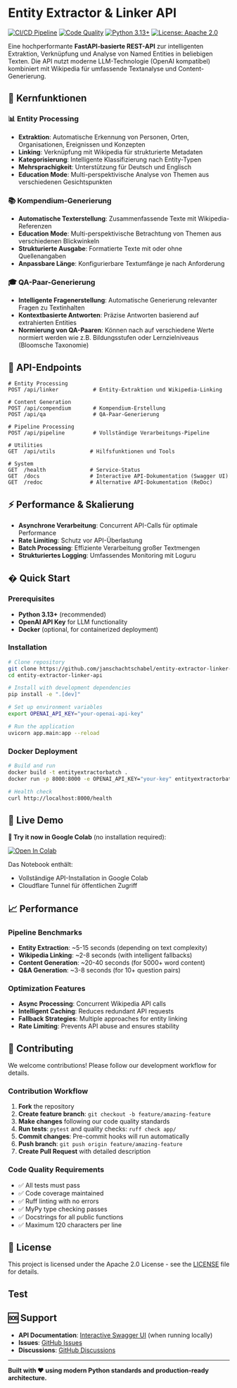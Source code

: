 # Entity Extractor & Linker API

[![CI/CD Pipeline](https://github.com/janschachtschabel/entity-extractor-linker-api/workflows/CI/CD%20Pipeline/badge.svg)](https://github.com/janschachtschabel/entity-extractor-linker-api/actions)
[![Code Quality](https://img.shields.io/badge/code%20quality-A+-green.svg)](https://github.com/janschachtschabel/entity-extractor-linker-api)
[![Python 3.13+](https://img.shields.io/badge/python-3.13+-blue.svg)](https://www.python.org/downloads/)
[![License: Apache 2.0](https://img.shields.io/badge/License-Apache%202.0-blue.svg)](https://opensource.org/licenses/Apache-2.0)

Eine hochperformante **FastAPI-basierte REST-API** zur intelligenten Extraktion, Verknüpfung und Analyse von Named Entities in beliebigen Texten. Die API nutzt moderne LLM-Technologie (OpenAI kompatibel) kombiniert mit Wikipedia für umfassende Textanalyse und Content-Generierung.

## 🎯 Kernfunktionen

### 📊 Entity Processing
- **Extraktion**: Automatische Erkennung von Personen, Orten, Organisationen, Ereignissen und Konzepten
- **Linking**: Verknüpfung mit Wikipedia für strukturierte Metadaten
- **Kategorisierung**: Intelligente Klassifizierung nach Entity-Typen
- **Mehrsprachigkeit**: Unterstützung für Deutsch und Englisch
- **Education Mode**: Multi-perspektivische Analyse von Themen aus verschiedenen Gesichtspunkten

### 📚 Kompendium-Generierung
- **Automatische Texterstellung**: Zusammenfassende Texte mit Wikipedia-Referenzen
- **Education Mode**: Multi-perspektivische Betrachtung von Themen aus verschiedenen Blickwinkeln
- **Strukturierte Ausgabe**: Formatierte Texte mit oder ohne Quellenangaben
- **Anpassbare Länge**: Konfigurierbare Textumfänge je nach Anforderung

### 🎓 QA-Paar-Generierung
- **Intelligente Fragenerstellung**: Automatische Generierung relevanter Fragen zu Textinhalten
- **Kontextbasierte Antworten**: Präzise Antworten basierend auf extrahierten Entities
- **Normierung von QA-Paaren**: Können nach auf verschiedene Werte normiert werden wie z.B. Bildungsstufen oder Lernzielniveaus (Bloomsche Taxonomie)

## 🚀 API-Endpoints

```
# Entity Processing
POST /api/linker           # Entity-Extraktion und Wikipedia-Linking

# Content Generation
POST /api/compendium       # Kompendium-Erstellung
POST /api/qa               # QA-Paar-Generierung

# Pipeline Processing
POST /api/pipeline         # Vollständige Verarbeitungs-Pipeline

# Utilities
GET  /api/utils           # Hilfsfunktionen und Tools

# System
GET  /health              # Service-Status
GET  /docs                # Interactive API-Dokumentation (Swagger UI)
GET  /redoc               # Alternative API-Dokumentation (ReDoc)
```

## ⚡ Performance & Skalierung

- **Asynchrone Verarbeitung**: Concurrent API-Calls für optimale Performance
- **Rate Limiting**: Schutz vor API-Überlastung
- **Batch Processing**: Effiziente Verarbeitung großer Textmengen
- **Strukturiertes Logging**: Umfassendes Monitoring mit Loguru

## � Quick Start

### Prerequisites

- **Python 3.13+** (recommended)
- **OpenAI API Key** for LLM functionality
- **Docker** (optional, for containerized deployment)

### Installation

```bash
# Clone repository
git clone https://github.com/janschachtschabel/entity-extractor-linker-api.git
cd entity-extractor-linker-api

# Install with development dependencies
pip install -e ".[dev]"

# Set up environment variables
export OPENAI_API_KEY="your-openai-api-key"

# Run the application
uvicorn app.main:app --reload
```

### Docker Deployment

```bash
# Build and run
docker build -t entityextractorbatch .
docker run -p 8000:8000 -e OPENAI_API_KEY="your-key" entityextractorbatch

# Health check
curl http://localhost:8000/health
```

## 🧪 Live Demo

**🚀 Try it now in Google Colab** (no installation required):

[![Open In Colab](https://colab.research.google.com/assets/colab-badge.svg)](https://colab.research.google.com/drive/1jKr9i6e2oA3TS-KwxFKrEEnUQo2Wxltd#scrollTo=hNDE-36iJmju)

Das Notebook enthält:
- Vollständige API-Installation in Google Colab
- Cloudflare Tunnel für öffentlichen Zugriff

## 📈 Performance

### Pipeline Benchmarks

- **Entity Extraction**: ~5-15 seconds (depending on text complexity)
- **Wikipedia Linking**: ~2-8 seconds (with intelligent fallbacks)
- **Content Generation**: ~20-40 seconds (for 5000+ word content)
- **Q&A Generation**: ~3-8 seconds (for 10+ question pairs)

### Optimization Features

- **Async Processing**: Concurrent Wikipedia API calls
- **Intelligent Caching**: Reduces redundant API requests
- **Fallback Strategies**: Multiple approaches for entity linking
- **Rate Limiting**: Prevents API abuse and ensures stability

## 🤝 Contributing

We welcome contributions! Please follow our development workflow for details.

### Contribution Workflow

1. **Fork** the repository
2. **Create feature branch**: `git checkout -b feature/amazing-feature`
3. **Make changes** following our code quality standards
4. **Run tests**: `pytest` and quality checks: `ruff check app/`
5. **Commit changes**: Pre-commit hooks will run automatically
6. **Push branch**: `git push origin feature/amazing-feature`
7. **Create Pull Request** with detailed description

### Code Quality Requirements

- ✅ All tests must pass
- ✅ Code coverage maintained
- ✅ Ruff linting with no errors
- ✅ MyPy type checking passes
- ✅ Docstrings for all public functions
- ✅ Maximum 120 characters per line

## 📄 License

This project is licensed under the Apache 2.0 License - see the [LICENSE](LICENSE) file for details.

## Test

## 🆘 Support

- **API Documentation**: [Interactive Swagger UI](http://localhost:8000/docs) (when running locally)
- **Issues**: [GitHub Issues](https://github.com/janschachtschabel/entity-extractor-linker-api/issues)
- **Discussions**: [GitHub Discussions](https://github.com/janschachtschabel/entity-extractor-linker-api/discussions)

---

**Built with ❤️ using modern Python standards and production-ready architecture.**
